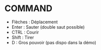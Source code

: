 # COMMAND
* Flèches : Déplacement
* Enter : Sauter (double saut possible)
* CTRL : Courir
* Shift : Tirer
* D : Gros pouvoir (pas dispo dans la démo)
